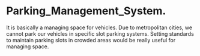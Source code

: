 # Parking_Management_System.
It is basically a managing space for vehicles. Due to metropolitan cities, we cannot park our vehicles in specific slot parking systems. Setting standards to maintain parking slots in crowded areas would be really useful for managing space.
